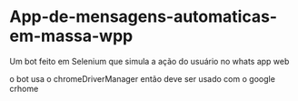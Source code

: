 # App-de-mensagens-automaticas-em-massa-wpp
Um bot feito em Selenium que simula a ação do usuário no whats app web

o bot usa o chromeDriverManager então deve ser usado com o google crhome